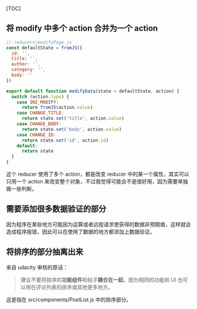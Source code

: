 [TOC]

## 将 modify 中多个 action 合并为一个 action

```jsx
// reducers\modifyPage.js
const defaultState = fromJS({
  id: '',
  title: '',
  author: '',
  category: '',
  body: ''
})

export default function modifyData(state = defaultState, action) {
  switch (action.type) {
    case INI_MODIFY:
      return fromJS(action.value)
    case CHANGE_TITLE:
      return state.set('title', action.value)
    case CHANGE_BODY:
      return state.set('body', action.value)
    case CHANGE_ID:	
      return state.set('id', action.id)
    default:
      return state
  }
}
```

这个 reducer 使用了多个 action，都是改变 reducer 中的某一个属性，其实可以只用一个 action 来改变整个对象，不过我觉得可能会不是很好用，因为需要单独做一些判断。



## 需要添加很多数据验证的部分

因为程序在某些地方可能因为运算或者远程请求使获得的数据非预期值，这样就会造成程序报错，因此可以在使用了数据的地方都添加上数据验证。



## 将排序的部分抽离出来

来自 udacity 审核的原话：

> 建议不要将排序的**功能组件**和帖子**耦合在一起**，因为相同的功能和 UI 也可以用在评论列表的排序或其他更多地方。

这是指在 src/components/PostList.js 中的排序部分。

